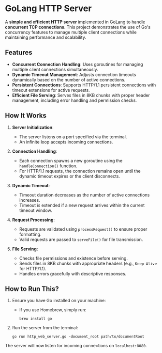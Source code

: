 # GoLang HTTP Server

A **simple and efficient HTTP server** implemented in GoLang to handle **concurrent TCP connections**. This project demonstrates the use of Go's concurrency features to manage multiple client connections while maintaining performance and scalability.

## Features

- **Concurrent Connection Handling**: Uses goroutines for managing multiple client connections simultaneously.
- **Dynamic Timeout Management**: Adjusts connection timeouts dynamically based on the number of active connections.
- **Persistent Connections**: Supports HTTP/1.1 persistent connections with timeout extensions for active requests.
- **Efficient File Serving**: Serves files in 8KB chunks with proper header management, including error handling and permission checks.

## How It Works

1. **Server Initialization**:
   - The server listens on a port specified via the terminal.
   - An infinite loop accepts incoming connections.

2. **Connection Handling**:
   - Each connection spawns a new goroutine using the `handleConnection()` function.
   - For HTTP/1.1 requests, the connection remains open until the dynamic timeout expires or the client disconnects.

3. **Dynamic Timeout**:
   - Timeout duration decreases as the number of active connections increases.
   - Timeout is extended if a new request arrives within the current timeout window.

4. **Request Processing**:
   - Requests are validated using `processRequest()` to ensure proper formatting.
   - Valid requests are passed to `serveFile()` for file transmission.

5. **File Serving**:
   - Checks file permissions and existence before serving.
   - Sends files in 8KB chunks with appropriate headers (e.g., `Keep-Alive` for HTTP/1.1).
   - Handles errors gracefully with descriptive responses.

## How to Run This?

1. Ensure you have Go installed on your machine:
   - If you use Homebrew, simply run:
     ```
     brew install go
     ```

2. Run the server from the terminal:
    ```
    go run http_web_server.go -document_root path/to/documentRoot
    ```
The server will now listen for incoming connections on `localhost:8080`.
